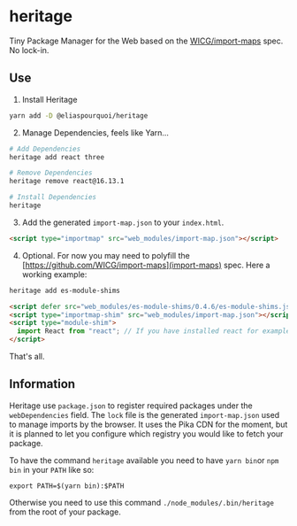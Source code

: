 # heritage
Tiny Package Manager for the Web based on the [WICG/import-maps](https://github.com/WICG/import-maps) spec. No lock-in.

## Use

1. Install Heritage
```bash
yarn add -D @eliaspourquoi/heritage
```

2. Manage Dependencies, feels like Yarn...
```bash
# Add Dependencies
heritage add react three

# Remove Dependencies
heritage remove react@16.13.1

# Install Dependencies
heritage       
```

3. Add the generated `import-map.json` to your `index.html`.
```html
<script type="importmap" src="web_modules/import-map.json"></script>
```

4. Optional. For now you may need to polyfill the [https://github.com/WICG/import-maps](import-maps) spec.
Here a working example:
```bash
heritage add es-module-shims
```
```html
<script defer src="web_modules/es-module-shims/0.4.6/es-module-shims.js"></script>
<script type="importmap-shim" src="web_modules/import-map.json"></script>
<script type="module-shim">
  import React from "react"; // If you have installed react for example...
</script>
```

That's all.

## Information

Heritage use `package.json` to register required packages under the `webDependencies` field.
The `lock` file is the generated `import-map.json` used to manage imports by the browser. 
It uses the Pika CDN for the moment, but it is planned to let you configure which registry you would like to fetch your package.

To have the command `heritage` available you need to have `yarn bin`or `npm bin` in your `PATH` like so:
```
export PATH=$(yarn bin):$PATH
```
Otherwise you need to use this command `./node_modules/.bin/heritage` from the root of your package.
